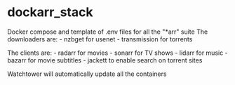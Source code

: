 # dockarr_stack

Docker compose and template of .env files for all the "*arr" suite
The downloaders are:
    - nzbget for usenet
    - transmission for torrents

The clients are:
    - radarr for movies
    - sonarr for TV shows
    - lidarr for music
    - bazarr for movie subtitles
    - jackett to enable search on torrent sites

Watchtower will automatically update all the containers

